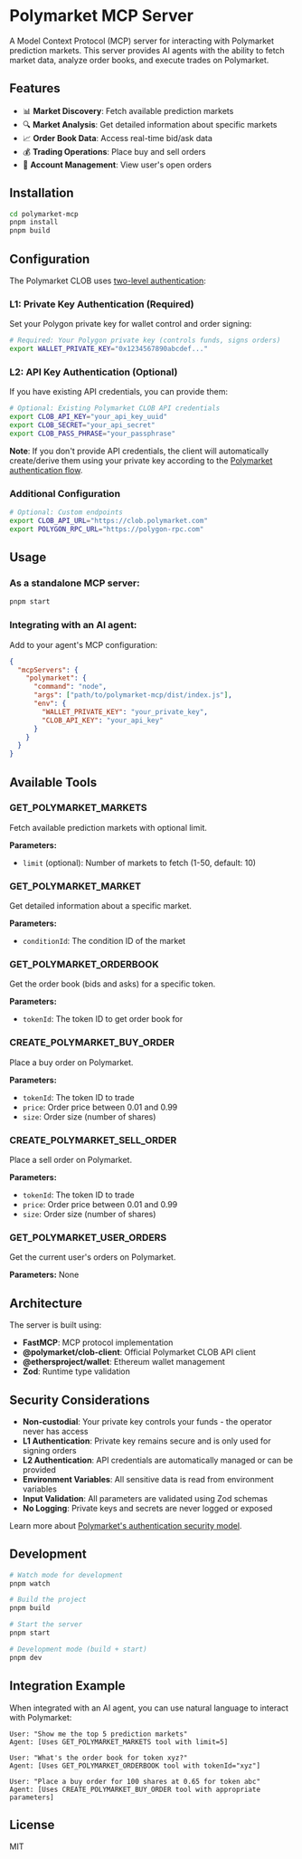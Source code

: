 # Polymarket MCP Server

A Model Context Protocol (MCP) server for interacting with Polymarket prediction markets. This server provides AI agents with the ability to fetch market data, analyze order books, and execute trades on Polymarket.

## Features

- 📊 **Market Discovery**: Fetch available prediction markets
- 🔍 **Market Analysis**: Get detailed information about specific markets
- 📈 **Order Book Data**: Access real-time bid/ask data
- 💰 **Trading Operations**: Place buy and sell orders
- 👤 **Account Management**: View user's open orders

## Installation

```bash
cd polymarket-mcp
pnpm install
pnpm build
```

## Configuration

The Polymarket CLOB uses [two-level authentication](https://docs.polymarket.com/developers/CLOB/authentication):

### L1: Private Key Authentication (Required)
Set your Polygon private key for wallet control and order signing:

```bash
# Required: Your Polygon private key (controls funds, signs orders)
export WALLET_PRIVATE_KEY="0x1234567890abcdef..."
```

### L2: API Key Authentication (Optional)
If you have existing API credentials, you can provide them:

```bash
# Optional: Existing Polymarket CLOB API credentials
export CLOB_API_KEY="your_api_key_uuid"
export CLOB_SECRET="your_api_secret"
export CLOB_PASS_PHRASE="your_passphrase"
```

**Note**: If you don't provide API credentials, the client will automatically create/derive them using your private key according to the [Polymarket authentication flow](https://docs.polymarket.com/developers/CLOB/authentication#l2%3A-api-key-authentication).

### Additional Configuration
```bash
# Optional: Custom endpoints
export CLOB_API_URL="https://clob.polymarket.com"
export POLYGON_RPC_URL="https://polygon-rpc.com"
```

## Usage

### As a standalone MCP server:

```bash
pnpm start
```

### Integrating with an AI agent:

Add to your agent's MCP configuration:

```json
{
  "mcpServers": {
    "polymarket": {
      "command": "node",
      "args": ["path/to/polymarket-mcp/dist/index.js"],
      "env": {
        "WALLET_PRIVATE_KEY": "your_private_key",
        "CLOB_API_KEY": "your_api_key"
      }
    }
  }
}
```

## Available Tools

### GET_POLYMARKET_MARKETS
Fetch available prediction markets with optional limit.

**Parameters:**
- `limit` (optional): Number of markets to fetch (1-50, default: 10)

### GET_POLYMARKET_MARKET
Get detailed information about a specific market.

**Parameters:**
- `conditionId`: The condition ID of the market

### GET_POLYMARKET_ORDERBOOK
Get the order book (bids and asks) for a specific token.

**Parameters:**
- `tokenId`: The token ID to get order book for

### CREATE_POLYMARKET_BUY_ORDER
Place a buy order on Polymarket.

**Parameters:**
- `tokenId`: The token ID to trade
- `price`: Order price between 0.01 and 0.99
- `size`: Order size (number of shares)

### CREATE_POLYMARKET_SELL_ORDER
Place a sell order on Polymarket.

**Parameters:**
- `tokenId`: The token ID to trade
- `price`: Order price between 0.01 and 0.99
- `size`: Order size (number of shares)

### GET_POLYMARKET_USER_ORDERS
Get the current user's orders on Polymarket.

**Parameters:** None

## Architecture

The server is built using:
- **FastMCP**: MCP protocol implementation
- **@polymarket/clob-client**: Official Polymarket CLOB API client
- **@ethersproject/wallet**: Ethereum wallet management
- **Zod**: Runtime type validation

## Security Considerations

- **Non-custodial**: Your private key controls your funds - the operator never has access
- **L1 Authentication**: Private key remains secure and is only used for signing orders
- **L2 Authentication**: API credentials are automatically managed or can be provided
- **Environment Variables**: All sensitive data is read from environment variables
- **Input Validation**: All parameters are validated using Zod schemas
- **No Logging**: Private keys and secrets are never logged or exposed

Learn more about [Polymarket's authentication security model](https://docs.polymarket.com/developers/CLOB/authentication).

## Development

```bash
# Watch mode for development
pnpm watch

# Build the project
pnpm build

# Start the server
pnpm start

# Development mode (build + start)
pnpm dev
```

## Integration Example

When integrated with an AI agent, you can use natural language to interact with Polymarket:

```
User: "Show me the top 5 prediction markets"
Agent: [Uses GET_POLYMARKET_MARKETS tool with limit=5]

User: "What's the order book for token xyz?"
Agent: [Uses GET_POLYMARKET_ORDERBOOK tool with tokenId="xyz"]

User: "Place a buy order for 100 shares at 0.65 for token abc"
Agent: [Uses CREATE_POLYMARKET_BUY_ORDER tool with appropriate parameters]
```

## License

MIT
